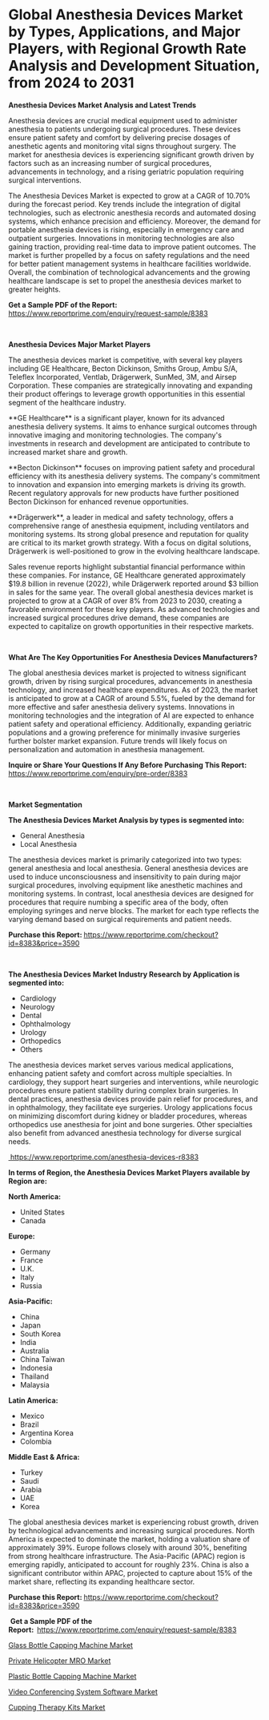<p><h1>Global Anesthesia Devices Market by Types, Applications, and Major Players, with Regional Growth Rate Analysis and Development Situation, from 2024 to 2031</h1></p><p><strong>Anesthesia Devices Market Analysis and Latest Trends</strong></p>
<p><p>Anesthesia devices are crucial medical equipment used to administer anesthesia to patients undergoing surgical procedures. These devices ensure patient safety and comfort by delivering precise dosages of anesthetic agents and monitoring vital signs throughout surgery. The market for anesthesia devices is experiencing significant growth driven by factors such as an increasing number of surgical procedures, advancements in technology, and a rising geriatric population requiring surgical interventions.</p><p>The Anesthesia Devices Market is expected to grow at a CAGR of 10.70% during the forecast period. Key trends include the integration of digital technologies, such as electronic anesthesia records and automated dosing systems, which enhance precision and efficiency. Moreover, the demand for portable anesthesia devices is rising, especially in emergency care and outpatient surgeries. Innovations in monitoring technologies are also gaining traction, providing real-time data to improve patient outcomes. The market is further propelled by a focus on safety regulations and the need for better patient management systems in healthcare facilities worldwide. Overall, the combination of technological advancements and the growing healthcare landscape is set to propel the anesthesia devices market to greater heights.</p></p>
<p><strong>Get a Sample PDF of the Report:&nbsp;</strong> <a href="https://www.reportprime.com/enquiry/request-sample/8383?utm_campaign=121&utm_medium=2&utm_source=Github&utm_content=ia&utm_term=26112024&utm_id=anesthesia-devices">https://www.reportprime.com/enquiry/request-sample/8383</a></p>
<p>&nbsp;</p>
<p><strong>Anesthesia Devices Major Market Players</strong></p>
<p><p>The anesthesia devices market is competitive, with several key players including GE Healthcare, Becton Dickinson, Smiths Group, Ambu S/A, Teleflex Incorporated, Ventlab, Drägerwerk, SunMed, 3M, and Airsep Corporation. These companies are strategically innovating and expanding their product offerings to leverage growth opportunities in this essential segment of the healthcare industry.</p><p>**GE Healthcare** is a significant player, known for its advanced anesthesia delivery systems. It aims to enhance surgical outcomes through innovative imaging and monitoring technologies. The company's investments in research and development are anticipated to contribute to increased market share and growth.</p><p>**Becton Dickinson** focuses on improving patient safety and procedural efficiency with its anesthesia delivery systems. The company's commitment to innovation and expansion into emerging markets is driving its growth. Recent regulatory approvals for new products have further positioned Becton Dickinson for enhanced revenue opportunities.</p><p>**Drägerwerk**, a leader in medical and safety technology, offers a comprehensive range of anesthesia equipment, including ventilators and monitoring systems. Its strong global presence and reputation for quality are critical to its market growth strategy. With a focus on digital solutions, Drägerwerk is well-positioned to grow in the evolving healthcare landscape.</p><p>Sales revenue reports highlight substantial financial performance within these companies. For instance, GE Healthcare generated approximately $19.8 billion in revenue (2022), while Drägerwerk reported around $3 billion in sales for the same year. The overall global anesthesia devices market is projected to grow at a CAGR of over 8% from 2023 to 2030, creating a favorable environment for these key players. As advanced technologies and increased surgical procedures drive demand, these companies are expected to capitalize on growth opportunities in their respective markets.</p></p>
<p>&nbsp;</p>
<p><strong>What Are The Key Opportunities For Anesthesia Devices Manufacturers?</strong></p>
<p><p>The global anesthesia devices market is projected to witness significant growth, driven by rising surgical procedures, advancements in anesthesia technology, and increased healthcare expenditures. As of 2023, the market is anticipated to grow at a CAGR of around 5.5%, fueled by the demand for more effective and safer anesthesia delivery systems. Innovations in monitoring technologies and the integration of AI are expected to enhance patient safety and operational efficiency. Additionally, expanding geriatric populations and a growing preference for minimally invasive surgeries further bolster market expansion. Future trends will likely focus on personalization and automation in anesthesia management.</p></p>
<p><strong>Inquire or Share Your Questions If Any Before Purchasing This Report:</strong> <a href="https://www.reportprime.com/enquiry/pre-order/8383?utm_campaign=121&utm_medium=2&utm_source=Github&utm_content=ia&utm_term=26112024&utm_id=anesthesia-devices">https://www.reportprime.com/enquiry/pre-order/8383</a></p>
<p>&nbsp;</p>
<p><strong>Market Segmentation</strong></p>
<p><strong>The Anesthesia Devices Market Analysis by types is segmented into:</strong></p>
<p><ul><li>General Anesthesia</li><li>Local Anesthesia</li></ul></p>
<p><p>The anesthesia devices market is primarily categorized into two types: general anesthesia and local anesthesia. General anesthesia devices are used to induce unconsciousness and insensitivity to pain during major surgical procedures, involving equipment like anesthetic machines and monitoring systems. In contrast, local anesthesia devices are designed for procedures that require numbing a specific area of the body, often employing syringes and nerve blocks. The market for each type reflects the varying demand based on surgical requirements and patient needs.</p></p>
<p><strong>Purchase this Report:&nbsp;</strong><a href="https://www.reportprime.com/checkout?id=8383&price=3590&utm_campaign=121&utm_medium=2&utm_source=Github&utm_content=ia&utm_term=26112024&utm_id=anesthesia-devices">https://www.reportprime.com/checkout?id=8383&price=3590</a></p>
<p>&nbsp;</p>
<p><strong>The Anesthesia Devices Market Industry Research by Application is segmented into:</strong></p>
<p><ul><li>Cardiology</li><li>Neurology</li><li>Dental</li><li>Ophthalmology</li><li>Urology</li><li>Orthopedics</li><li>Others</li></ul></p>
<p><p>The anesthesia devices market serves various medical applications, enhancing patient safety and comfort across multiple specialties. In cardiology, they support heart surgeries and interventions, while neurologic procedures ensure patient stability during complex brain surgeries. In dental practices, anesthesia devices provide pain relief for procedures, and in ophthalmology, they facilitate eye surgeries. Urology applications focus on minimizing discomfort during kidney or bladder procedures, whereas orthopedics use anesthesia for joint and bone surgeries. Other specialties also benefit from advanced anesthesia technology for diverse surgical needs.</p></p>
<p><a href="https://www.reportprime.com/anesthesia-devices-r8383?utm_campaign=121&utm_medium=2&utm_source=Github&utm_content=ia&utm_term=26112024&utm_id=anesthesia-devices">&nbsp;https://www.reportprime.com/anesthesia-devices-r8383</a></p>
<p><strong>In terms of Region, the Anesthesia Devices Market Players available by Region are:</strong></p>
<p>
    <p> <strong> North America: </strong>
        <ul>
            <li>United States</li>
            <li>Canada</li>
        </ul>
        </p> 
    <p> <strong> Europe: </strong>
        <ul>
            <li>Germany</li>
            <li>France</li>
            <li>U.K.</li>
            <li>Italy</li>
            <li>Russia</li>
        </ul>
        </p> 
    <p> <strong> Asia-Pacific: </strong>
        <ul>
            <li>China</li>
            <li>Japan</li>
            <li>South Korea</li>
            <li>India</li>
            <li>Australia</li>
            <li>China Taiwan</li>
            <li>Indonesia</li>
            <li>Thailand</li>
            <li>Malaysia</li>
        </ul>
        </p> 
    <p> <strong> Latin America: </strong>
        <ul>
            <li>Mexico</li>
            <li>Brazil</li>
            <li>Argentina Korea</li>
            <li>Colombia</li>
        </ul>
        </p> 
    <p> <strong> Middle East & Africa: </strong>
        <ul>
            <li>Turkey</li>
            <li>Saudi</li>
            <li>Arabia</li>
            <li>UAE</li>
            <li>Korea</li>
        </ul>
    </p>
    </p>
<p><p>The global anesthesia devices market is experiencing robust growth, driven by technological advancements and increasing surgical procedures. North America is expected to dominate the market, holding a valuation share of approximately 39%. Europe follows closely with around 30%, benefiting from strong healthcare infrastructure. The Asia-Pacific (APAC) region is emerging rapidly, anticipated to account for roughly 23%. China is also a significant contributor within APAC, projected to capture about 15% of the market share, reflecting its expanding healthcare sector.</p></p>
<p><strong>Purchase this Report: </strong><a href="https://www.reportprime.com/checkout?id=8383&price=3590&utm_campaign=121&utm_medium=2&utm_source=Github&utm_content=ia&utm_term=26112024&utm_id=anesthesia-devices">https://www.reportprime.com/checkout?id=8383&price=3590</a></p>
<p>&nbsp;<strong>Get a Sample PDF of the Report:&nbsp;&nbsp;</strong><a href="https://www.reportprime.com/enquiry/request-sample/8383?utm_campaign=121&utm_medium=2&utm_source=Github&utm_content=ia&utm_term=26112024&utm_id=anesthesia-devices">https://www.reportprime.com/enquiry/request-sample/8383</a></p>
<p><strong></strong></p>
<p><p><a href="https://www.linkedin.com/pulse/glass-bottle-capping-machine-revenue-growth-report-2024-2031-5mp4f?utm_campaign=121&utm_medium=2&utm_source=Github&utm_content=ia&utm_term=26112024&utm_id=anesthesia-devices">Glass Bottle Capping Machine Market</a></p><p><a href="https://issuu.com/reportprime-2/docs/private-helicopter-mro-market-size-_60e9a42bb33b23?utm_campaign=121&utm_medium=2&utm_source=Github&utm_content=ia&utm_term=26112024&utm_id=anesthesia-devices">Private Helicopter MRO Market</a></p><p><a href="https://www.linkedin.com/pulse/global-plastic-bottle-capping-machine-market-sector2024-2031-mtz2f?utm_campaign=121&utm_medium=2&utm_source=Github&utm_content=ia&utm_term=26112024&utm_id=anesthesia-devices">Plastic Bottle Capping Machine Market</a></p><p><a href="https://issuu.com/reportprime-2/docs/video-conferencing-system-software-_19a9c1feb8eece?utm_campaign=121&utm_medium=2&utm_source=Github&utm_content=ia&utm_term=26112024&utm_id=anesthesia-devices">Video Conferencing System Software Market</a></p><p><a href="https://github.com/gulaimolin/Market-Research-Report-List-6/blob/main/cupping-therapy-kits-market.md?utm_campaign=121&utm_medium=2&utm_source=Github&utm_content=ia&utm_term=26112024&utm_id=anesthesia-devices">Cupping Therapy Kits Market</a></p></p>